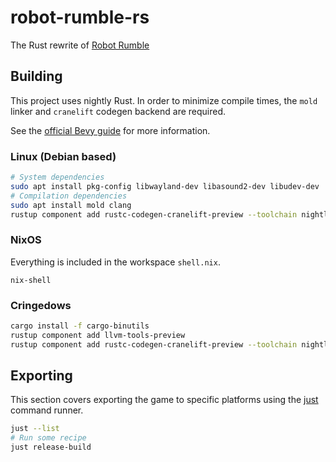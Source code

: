 # robot-rumble-rs

The Rust rewrite of [Robot Rumble](https://github.com/GaspardCulis/robot-rumble)

## Building

This project uses nightly Rust. In order to minimize compile times, the `mold`
linker and `cranelift` codegen backend are required.

See the
[official Bevy guide](https://bevyengine.org/learn/quick-start/getting-started/setup/#enable-fast-compiles-optional)
for more information.

### Linux (Debian based)

```sh
# System dependencies
sudo apt install pkg-config libwayland-dev libasound2-dev libudev-dev
# Compilation dependencies
sudo apt install mold clang
rustup component add rustc-codegen-cranelift-preview --toolchain nightly
```

### NixOS

Everything is included in the workspace `shell.nix`.

```
nix-shell
```

### Cringedows

```sh
cargo install -f cargo-binutils
rustup component add llvm-tools-preview
rustup component add rustc-codegen-cranelift-preview --toolchain nightly
```

## Exporting

This section covers exporting the game to specific platforms using the
[just](https://github.com/casey/just) command runner.

```sh
just --list
# Run some recipe
just release-build
```